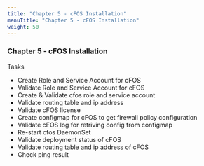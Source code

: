 ```yaml
---
title: "Chapter 5 - cFOS Installation"
menuTitle: "Chapter 5 - cFOS Installation"
weight: 50
---
```


### Chapter 5 - cFOS Installation

Tasks

* Create Role and Service Account for cFOS
* Validate Role and Service Account for cFOS
* Create & Validate cfos role and service account
* Validate routing table and ip address
* Validate cFOS license
* Create configmap for cFOS to get firewall policy configuration
* Validate cFOS log for retriving config from configmap
* Re-start cfos DaemonSet
* Validate deployment status of cFOS
* Validate routing table and ip address of cFOS
* Check ping result
